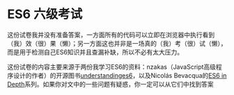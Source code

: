# ES6 六级考试

这份试卷我并没有准备答案，一方面所有的代码可以立即在浏览器中执行看到（我）效（很）果（懒）；另一方面这也并非是一场真的（我）考（很）试（懒），而是用于检测自己ES6知识并且查漏补缺，所以不必有太大压力。

这份试卷的内容主要来源于两份我学习ES6的资料：nzakas（JavaScript高级程序设计的作者）的开源图书[understandinges6](https://github.com/nzakas/understandinges6)，以及Nicolás Bevacqua的[ES6 in Depth](https://ponyfoo.com/articles/tagged/es6-in-depth)系列。如果你对文中的一些问题有疑惑，你一定可以从它们中找到答案